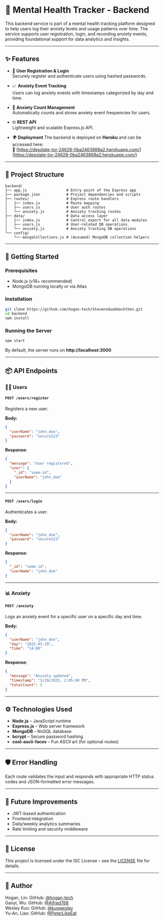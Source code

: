 # 🧠 Mental Health Tracker - Backend

This backend service is part of a mental health tracking platform designed to help users log their anxiety levels and usage patterns over time. The service supports user registration, login, and recording anxiety events, providing foundational support for data analytics and insights.

---

## ✨ Features

- 👤 **User Registration & Login**  
  Securely register and authenticate users using hashed passwords.

- 📈 **Anxiety Event Tracking**  
  Users can log anxiety events with timestamps categorized by day and time.

- 🧠 **Anxiety Count Management**  
  Automatically counts and stores anxiety event frequencies for users.

- 🌐 **REST API**  
  Lightweight and scalable Express.js API.

- 🌍 **Deployment** 
    The backend is deployed on **Heroku** and can be accessed here:  
🔗 [https://desolate-tor-24628-0ba2463868a2.herokuapp.com/](https://desolate-tor-24628-0ba2463868a2.herokuapp.com/)


---

## 📁 Project Structure

```
backend/
├── app.js                  # Entry point of the Express app
├── package.json            # Project dependencies and scripts
├── routes/                 # Express route handlers
│   ├── index.js            # Route mapping
│   ├── users.js            # User auth routes
│   └── anxiety.js          # Anxiety tracking routes
├── data/                   # Data access layer
│   ├── index.js            # Central export for all data modules
│   ├── users.js            # User-related DB operations
│   └── anxiety.js          # Anxiety tracking DB operations
└── config/
    └── mongoCollections.js # (Assumed) MongoDB collection helpers
```

---

## 🚀 Getting Started

### Prerequisites

- Node.js (v18+ recommended)
- MongoDB running locally or via Atlas

### Installation

```bash
git clone https://github.com/hogan-tech/StevensQuakHackthon.git
cd backend
npm install
```

### Running the Server

```bash
npm start
```

By default, the server runs on **http://localhost:3000**

---

## 📦 API Endpoints

### 🧍‍♂️ Users

#### `POST /users/register`

Registers a new user.

**Body:**
```json
{
  "userName": "john_doe",
  "password": "secure123"
}
```

**Response:**
```json
{
  "message": "User registered",
  "user": {
    "_id": "some-id",
    "userName": "john_doe"
  }
}
```

---

#### `POST /users/login`

Authenticates a user.

**Body:**
```json
{
  "userName": "john_doe",
  "password": "secure123"
}
```

**Response:**
```json
{
  "_id": "some-id",
  "userName": "john_doe"
}
```

---

### 📊 Anxiety

#### `POST /anxiety`

Logs an anxiety event for a specific user on a specific day and time.

**Body:**
```json
{
  "userName": "john_doe",
  "day": "2025-03-29",
  "time": "14:00"
}
```

**Response:**
```json
{
  "message": "Anxiety updated",
  "timestamp": "3/29/2025, 2:05:00 PM",
  "totalCount": 5
}
```

---

## ⚙️ Technologies Used

- **Node.js** – JavaScript runtime
- **Express.js** – Web server framework
- **MongoDB** – NoSQL database
- **bcrypt** – Secure password hashing
- **cool-ascii-faces** – Fun ASCII art (for optional routes)

---

## 🛡️ Error Handling

Each route validates the input and responds with appropriate HTTP status codes and JSON-formatted error messages.

---

## 🧪 Future Improvements

- JWT-based authentication
- Frontend integration
- Daily/weekly analytics summaries
- Rate limiting and security middleware

---

## 📝 License

This project is licensed under the ISC License – see the [LICENSE](./LICENSE) file for details.

---

## 👤 Author  
Hogan, Lin: GitHub: [@hogan-tech](https://github.com/hogan-tech)  
Gaoyi, Wu: GitHub: [@Alfred768](https://github.com/Alfred768)  
Wesley Kuo: GitHub: [@kuowesley](https://github.com/kuowesley)  
Yu-An, Liao: GitHub: [@PeterLikeEat](https://github.com/PeterLikeEat)  


